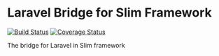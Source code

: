 # Laravel Bridge for Slim Framework

[![Build Status](https://travis-ci.com/laravel-bridge/slim.svg?branch=master)](https://travis-ci.com/laravel-bridge/slim)
[![Coverage Status](https://coveralls.io/repos/github/laravel-bridge/slim/badge.svg?branch=master)](https://coveralls.io/github/laravel-bridge/slim?branch=master)

The bridge for Laravel in Slim framework
